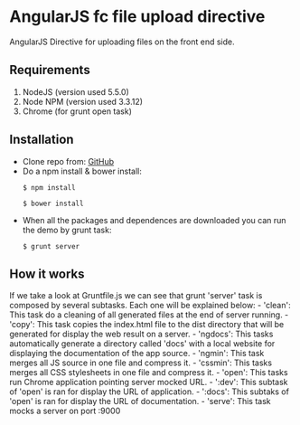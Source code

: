# AngularJS fc file upload directive
AngularJS Directive for uploading files on the front end side.

## Requirements
1. NodeJS (version used 5.5.0)
2. Node NPM (version used 3.3.12)
3. Chrome (for grunt open task)

## Installation
- Clone repo from: [GitHub](https://github.com/TwisterMW/angular-fc-fileuploader.git)
- Do a npm install & bower install:
	```
	$ npm install
	
	$ bower install
	```
- When all the packages and dependences are downloaded you can run the demo by grunt task:
	```
	$ grunt server
	```
## How it works
If we take a look at Gruntfile.js we can see that grunt 'server' task is composed by several subtasks. Each one will be explained below:
	- 'clean': This task do a cleaning of all generated files at the end of server running.
	- 'copy': This task copies the index.html file to the dist directory that will be generated for display the web result on a server.
	- 'ngdocs': This tasks automatically generate a directory called 'docs' with a local website for displaying the documentation of the app source.
	- 'ngmin': This task merges all JS source in one file and compress it.
	- 'cssmin': This tasks merges all CSS stylesheets in one file and compress it.
	- 'open': This tasks run Chrome application pointing server mocked URL.
		- ':dev': This subtask of 'open' is ran for display the URL of application.
		- ':docs': This subtaks of 'open' is ran for display the URL of documentation.
	- 'serve': This task mocks a server on port :9000